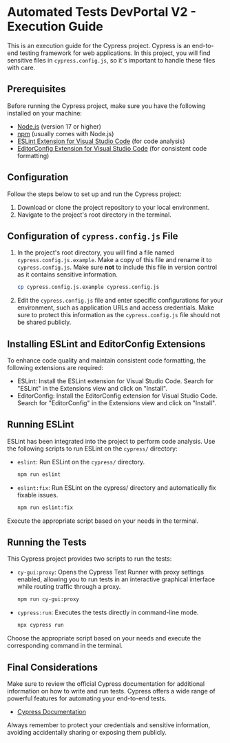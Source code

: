 # Automated Tests DevPortal V2 - Execution Guide

This is an execution guide for the Cypress project. Cypress is an end-to-end testing framework for web applications. In this project, you will find sensitive files in `cypress.config.js`, so it's important to handle these files with care.

## Prerequisites

Before running the Cypress project, make sure you have the following installed on your machine:

- [Node.js](https://nodejs.org) (version 17 or higher)
- [npm](https://www.npmjs.com/) (usually comes with Node.js)
- [ESLint Extension for Visual Studio Code](https://marketplace.visualstudio.com/items?itemName=dbaeumer.vscode-eslint) (for code analysis)
- [EditorConfig Extension for Visual Studio Code](https://marketplace.visualstudio.com/items?itemName=EditorConfig.EditorConfig) (for consistent code formatting)


## Configuration

Follow the steps below to set up and run the Cypress project:

1. Download or clone the project repository to your local environment.
2. Navigate to the project's root directory in the terminal.

## Configuration of `cypress.config.js` File

1. In the project's root directory, you will find a file named `cypress.config.js.example`. Make a copy of this file and rename it to `cypress.config.js`. Make sure **not** to include this file in version control as it contains sensitive information.

   ```bash
   cp cypress.config.js.example cypress.config.js
   ```

2. Edit the `cypress.config.js` file and enter specific configurations for your environment, such as application URLs and access credentials. Make sure to protect this information as the `cypress.config.js` file should not be shared publicly.

## Installing ESLint and EditorConfig Extensions

To enhance code quality and maintain consistent code formatting, the following extensions are required:

- ESLint: Install the ESLint extension for Visual Studio Code. Search for "ESLint" in the Extensions view and click on "Install".
- EditorConfig: Install the EditorConfig extension for Visual Studio Code. Search for "EditorConfig" in the Extensions view and click on "Install".

## Running ESLint

ESLint has been integrated into the project to perform code analysis. Use the following scripts to run ESLint on the `cypress/` directory:

- `eslint`: Run ESLint on the `cypress/` directory.

  ```bash
  npm run eslint
  ```
- `eslint:fix`: Run ESLint on the cypress/ directory and automatically fix fixable issues.

  ```bash
  npm run eslint:fix
  ```
Execute the appropriate script based on your needs in the terminal.

## Running the Tests

This Cypress project provides two scripts to run the tests:

- `cy-gui:proxy`: Opens the Cypress Test Runner with proxy settings enabled, allowing you to run tests in an interactive graphical interface while routing traffic through a proxy.

  ```bash
  npm run cy-gui:proxy
  ```

- `cypress:run`: Executes the tests directly in command-line mode.

  ```bash
  npx cypress run
  ```

Choose the appropriate script based on your needs and execute the corresponding command in the terminal.

## Final Considerations

Make sure to review the official Cypress documentation for additional information on how to write and run tests. Cypress offers a wide range of powerful features for automating your end-to-end tests.

- [Cypress Documentation](https://docs.cypress.io)

Always remember to protect your credentials and sensitive information, avoiding accidentally sharing or exposing them publicly.
